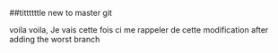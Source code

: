 ##tittttttle new to master git

voila voila, Je vais cette fois ci me rappeler de cette modification
after adding the worst branch
